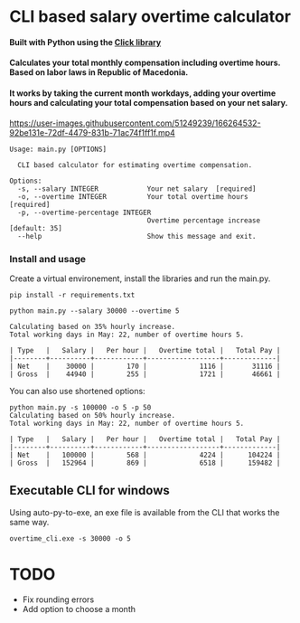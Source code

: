 # CLI based salary overtime calculator
#### Built with Python using the [Click library](https://click.palletsprojects.com/en/8.1.x/)

#### Calculates your total monthly compensation including overtime hours. Based on labor laws in Republic of Macedonia.
#### It works by taking the current month workdays, adding your overtime hours and calculating your total compensation based on your net salary.

https://user-images.githubusercontent.com/51249239/166264532-92be131e-72df-4479-831b-71ac74f1ff1f.mp4

```
Usage: main.py [OPTIONS]

  CLI based calculator for estimating overtime compensation.

Options:
  -s, --salary INTEGER            Your net salary  [required]
  -o, --overtime INTEGER          Your total overtime hours  [required]
  -p, --overtime-percentage INTEGER
                                  Overtime percentage increase  [default: 35]
  --help                          Show this message and exit.
```

### Install and usage

Create a virtual environement, install the libraries and run the main.py.

```
pip install -r requirements.txt
```

```
python main.py --salary 30000 --overtime 5

Calculating based on 35% hourly increase.
Total working days in May: 22, number of overtime hours 5.

| Type   |   Salary |   Per hour |   Overtime total |   Total Pay |
|--------+----------+------------+------------------+-------------|
| Net    |    30000 |        170 |             1116 |       31116 |
| Gross  |    44940 |        255 |             1721 |       46661 |
```
You can also use shortened options:
```
python main.py -s 100000 -o 5 -p 50
Calculating based on 50% hourly increase.
Total working days in May: 22, number of overtime hours 5.

| Type   |   Salary |   Per hour |   Overtime total |   Total Pay |
|--------+----------+------------+------------------+-------------|
| Net    |   100000 |        568 |             4224 |      104224 |
| Gross  |   152964 |        869 |             6518 |      159482 |
```

## Executable CLI for windows
Using auto-py-to-exe, an exe file is available from the CLI that works the same way.
```
overtime_cli.exe -s 30000 -o 5
```

# TODO
- Fix rounding errors
- Add option to choose a month
